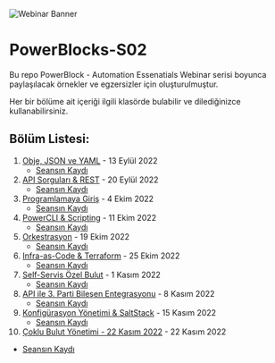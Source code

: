 ![Webinar Banner](https://user-images.githubusercontent.com/25429217/189640202-0c6284f7-93d3-4e7c-9a11-41fdc8d069e9.png)

# PowerBlocks-S02

Bu repo PowerBlock - Automation Essenatials Webinar serisi boyunca paylaşılacak örnekler ve egzersizler için oluşturulmuştur.

Her bir bölüme ait içeriği ilgili klasörde bulabilir ve dilediğinizce kullanabilirsiniz.

## Bölüm Listesi:
1. [Obje, JSON ve YAML](./E01) - 13 Eylül 2022
   - [Seansın Kaydı](https://VMware.zoom.us/rec/share/7K_7hDactgmQb4jP2VLZ1Urd_A1r0tuVu5x8I2stWkO-8c4KCkVSFvs_xqEBu93h.Bxv_M5jKmiys6ob-)
2. [API Sorguları & REST](./E02) - 20 Eylül 2022
   - [Seansın Kaydı](https://VMware.zoom.us/rec/share/isqMP76rb9Q_F-cuUlXMoaBDz4DPJ1rvUmb1YWiI0Eye3XLrj5yH-QtGIWSVSmS_.e2aHK5Hffsjo7kop)  
3. [Programlamaya Giriş](./E03) - 4 Ekim 2022
   - [Seansın Kaydı](https://VMware.zoom.us/rec/share/8Rx1KCxWs0DEg0WBHl-XR7a5lN-Jd3ooCanPLHpB4pSSXo75tLiFVUSKpuYXN6BM.B0_pkyGIhaxvV5sw)
4. [PowerCLI & Scripting](./E04) - 11 Ekim 2022
   - [Seansın Kaydı](https://VMware.zoom.us/rec/share/gccjlPaOD2O6x9ckAhpqh4_VomYtVliqBbfw3voOT6f33O7O8Mnp9VMYg1qlyODA.egJGcrIOaqkXZo8R)
5. [Orkestrasyon](./E05) - 19 Ekim 2022
   - [Seansın Kaydı](https://VMware.zoom.us/rec/share/lIh0_55v4niWSbAlNFwsFlLtDHOeuBW-8pBIgB-gFD4rmB5lxpmeg9nr0AIse8el.nt_gl-ao6OvTm3uK)
6. [Infra-as-Code & Terraform](./E06) - 25 Ekim 2022
   - [Seansın Kaydı](https://VMware.zoom.us/rec/share/HRyBDFpkSsB1TvzJseeW76NkfHnFBD5lu2V8DoA1qE6YuuOsLjy3Eg0mEt4vIhMb.D_r74vbLCopNVP3j)
7. [Self-Servis Özel Bulut](./E07) - 1 Kasım 2022
   - [Seansın Kaydı](https://VMware.zoom.us/rec/share/sF-ZPKy0JlihtVlhV5y-OT9GNjaIPcIwbiGg8uafe3i-sfptPdQXuqdtSu9p5a6w.RF0YgWys9a0oDO9Y)
8. [API ile 3. Parti Bileşen Entegrasyonu](./E08) - 8 Kasım 2022
   - [Seansın Kaydı](https://VMware.zoom.us/rec/share/QLwTPMTkNzisIJtC5dqg4sF6cwst9qDAkHBJMOxpT_x1BvdoyovSyQtjKcv1oJZd.Ulvxg_NcZg5Zxf0o)
9. [Konfigürasyon Yönetimi & SaltStack](./E09) - 15 Kasım 2022
   - [Seansın Kaydı](https://VMware.zoom.us/rec/share/q7k63DDR7aZKd2RgrH3KAz1rkjaaUWkeibPbE9PDchNi0k_ESMTcNSPBMuKQZqHL.fjw3WD9aqAnnFtVM)
10. [Çoklu Bulut Yönetimi - 22 Kasım 2022](./E10/) - 22 Kasım 2022
   - [Seansın Kaydı](https://VMware.zoom.us/rec/share/a_fy6oiN9cnd1V9CC2Uo52co63_D04Qibt_4P60aVXQyG1TLKmPrPicUDx5__3-F.MwNNQg5LnXJ8AxGQ)